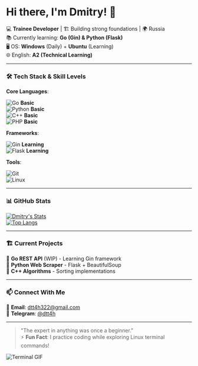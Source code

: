 # Hi there, I'm Dmitry! 👋 

💻 **Trainee Developer** | 🏗️ Building strong foundations | 🌍 Russia  
📚 Currently learning: **Go (Gin) & Python (Flask)**  
🖥️ OS: **Windows** (Daily) + **Ubuntu** (Learning)  
🌐 English: **A2 (Technical Learning)**  

---

### 🛠️ Tech Stack & Skill Levels

**Core Languages**:

![Go](https://img.shields.io/badge/Go-00ADD8?style=flat&logo=go&logoColor=white) **Basic**  
![Python](https://img.shields.io/badge/Python-3776AB?style=flat&logo=python&logoColor=white) **Basic**  
![C++](https://img.shields.io/badge/C++-00599C?style=flat&logo=c%2B%2B&logoColor=white) **Basic**  
![PHP](https://img.shields.io/badge/PHP-777BB4?style=flat&logo=php&logoColor=white) **Basic**  

**Frameworks**:

![Gin](https://img.shields.io/badge/Gin-00ADD8?style=flat&logo=go&logoColor=white) **Learning**  
![Flask](https://img.shields.io/badge/Flask-000000?style=flat&logo=flask&logoColor=white) **Learning**  

**Tools**:

![Git](https://img.shields.io/badge/Git-F05032?style=flat&logo=git&logoColor=white)  
![Linux](https://img.shields.io/badge/Ubuntu-E95420?style=flat&logo=ubuntu&logoColor=white)  

---

### 📊 GitHub Stats

[![Dmitry's Stats](https://github-readme-stats.vercel.app/api?username=d0n77ryth1s4th0m3&show_icons=true&theme=radical)](https://github.com/d0n77ryth1s4th0m3)  
[![Top Langs](https://github-readme-stats.vercel.app/api/top-langs/?username=d0n77ryth1s4th0m3&layout=compact&theme=radical)](https://github.com/d0n77ryth1s4th0m3)

---

### 🏗️ Current Projects

🔸 **Go REST API** (WIP) - Learning Gin framework  
🔸 **Python Web Scraper** - Flask + BeautifulSoup  
🔸 **C++ Algorithms** - Sorting implementations  

---

### 📫 Connect With Me

📧 **Email**: dtt4h322@gmail.com  
💬 **Telegram**: [@dtt4h](https://t.me/dtt4h)   

---

> "The expert in anything was once a beginner."  
> ⚡ **Fun Fact**: I practice coding while exploring Linux terminal commands!  

![Terminal GIF](https://media.giphy.com/media/3oKIPnAiaMCws8nOsE/giphy.gif)
